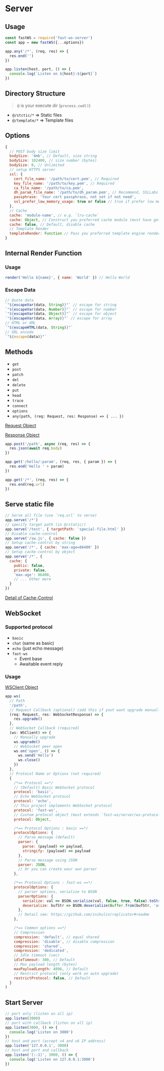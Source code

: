 # Server

## Usage

```js
const fastWS = require('fast-ws-server')
const app = new fastWS({...options})

app.any('/*', (req, res) => {
  res.end('')
})

app.listen(host, port, () => {
  console.log(`Listen on ${host}:${port}`)
})
```

## Directory Structure

> `@` is your execute dir (`process.cwd()`)

- `@/stctic/*` => Static files
- `@/template/*` => Template files

## Options

```js
{
  // POST body size limit
  bodySize: '4mb', // Default, size string
  bodySize: 102400, // size number (bytes)
  bodySize: 0, // Unlimited
  // setup HTTPS server
  ssl: {
    cert_file_name: '/path/to/cert.pem', // Required
    key_file_name: '/path/to/key.pem', // Required
    ca_file_name: '/path/to/ca.pem',
    dh_param_file_name: '/path/to/dh_param.pem', // Recommend, SSLLabs Test will grade A
    passphrase: 'Your cert passphrase, not set if not need',
    ssl_prefer_low_memory_usage: true or false // true if prefer low memory
  },
  // Cache
  cache: 'module-name', // e.g. `lru-cache`
  cache: Object, // Construct you preferred cache module (must have get, set and has)
  cache: false, // Default, disable cache
  // Template Render
  templateRender: Function // Pass you preferred template engine render function
}
```

## Internal Render Function

### Usage

```js
render('Hello ${name}', { name: 'World' }) // Hello World
```

### Escape Data

```js
// Quote data
`"${escapeVar(data, String)}"` // escape for string
`"${escapeVar(data, Number)}"` // escape for number
`"${escapeVar(data, Object)}"` // escape for object
`"${escapeVar(data, Array)}"` // escape for array
// HTML or XML
`"${escapeHTML(data, String)}"`
// URL encode
`"${escape(data)}"`
```

## Methods

- `get`
- `post`
- `patch`
- `del`
- `delete`
- `put`
- `head`
- `trace`
- `connect`
- `options`
- `any(path, (req: Request, res: Response) => { ... })`

[Request Object](Request.md)

[Response Object](Response.md)

```js
app.post('/path', async (req, res) => {
  res.json(await req.body)
})

app.get('/hello/:param', (req, res, { param }) => {
  res.end('Hello ' + param)
})

app.get('/*', (req, res) => {
  res.end(req.url)
})
```

## Serve static file

```js
// Serve all file (use `req.url` to serve)
app.serve('/*')
// specify target path (in @/static/)
app.serve('/test', { targetPath: 'special-file.html' })
// Disable cache-control
app.serve('/sw.js', { cache: false })
// Setup cache-control by string
app.serve('/*', { cache: 'max-age=86400' })
// Setup cache-control by object
app.serve('/*', {
  cache: {
    public: false,
    private: false,
    'max-age': 86400,
    // ... Other more
  }
})
```

[Detail of Cache-Control](https://developer.mozilla.org/docs/Web/HTTP/Headers/Cache-Control)

## WebSocket

### Supported protocol

- `basic`
- `chat` (same as basic)
- `echo` (just echo message)
- `fast-ws`
  - Event base
  - Awaitable event reply

### Usage

[WSClient Object](WSClient.md)

```js
app.ws(
  // Path
  '/path',
  // Request Callback (optional) (add this if yout want upgrade manually)
  (req: Request, res: WebSocketResponse) => {
    res.upgrade()
  },
  // WebSocket Callback (required)
  (ws: WSClient) => {
    // Manually upgrade
    ws.upgrade()
    // WebSocket peer open
    ws.on('open', () => {
      ws.send('Hello')
      ws.close()
    })
  },
  // Protocol Name or Options (not required)
  {
    /*== Protocol ==*/
    // (Default) Basic WebSocket protocol
    protocol: 'basic',
    // Echo WebSocket protocol
    protocol: 'echo',
    // This project implements WebSocket protocol
    protocol: 'fast-ws',
    // Custom protocol object (must extends `fast-ws/server/ws-protocol/basic`)
    protocol: Object,

    /*== Protocol Options : basic ==*/
    protocolOptions: {
      // Parse message (default)
      parser: {
        parse: (payload) => payload,
        stringify: (payload) => payload
      },
      // Parse message using JSON
      parser: JSON,
      // Or you can create wour own parser
    },

    /*== Protocol Options : fast-ws ==*/
    protocolOptions: {
      // parser options, serialize to BSON
      parserOptions: {
        serialize: val => BSON.serialize(val, false, true, false).toString('ascii'),
        deserialize: bufStr => BSON.deserialize(Buffer.from(bufStr, 'ascii'))
      },
      // Detail see: https://github.com/inikulin/replicator#readme
    },

    /*== Common options ==*/
    // Compression
    compression: 'default', // equal shared
    compression: 'disable', // disable compression
    compression: 'shared',
    compression: 'dedicated',
    // Idle timeout (sec)
    idleTimeout: 300, // Default
    // Max payload length (bytes)
    maxPayloadLength: 4096, // Default
    // Restrict protocol (only work on auto upgrade)
    restrictProtocol: false, // Default
  }
)
```

## Start Server

```js
// port only (listen on all ip)
app.listen(3000)
// port with callback (listen on all ip)
app.listen(3000, () => {
  console.log('Listen on 3000')
})
// host and port (accept v4 and v6 IP address)
app.listen('127.0.0.1', 3000)
// host and port and callback
app.listen('[::1]', 3000, () => {
  console.log('Listen on 127.0.0.1:3000')
})
```
